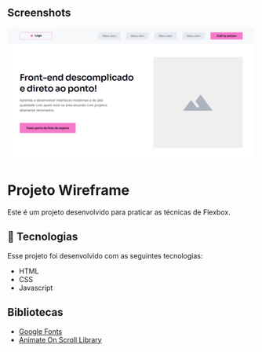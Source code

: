 
## Screenshots

![App Screenshot](https://github.com/antthonycanuto/project-wireframe/blob/main/media/wireframe.png?raw=true)


# Projeto Wireframe

Este é um projeto desenvolvido para praticar as técnicas de Flexbox.


## 🧪 Tecnologias

Esse projeto foi desenvolvido com as seguintes tecnologias:

- HTML
- CSS
- Javascript


## Bibliotecas
- [Google Fonts](https://fonts.google.com/)
- [Animate On Scroll Library](https://michalsnik.github.io/aos//)

